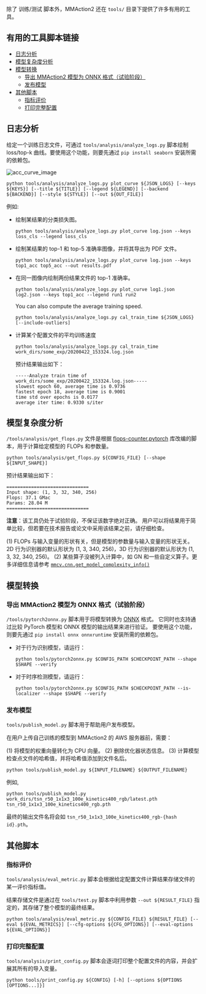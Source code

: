 除了 训练/测试 脚本外，MMAction2 还在 `tools/` 目录下提供了许多有用的工具。

## 有用的工具脚本链接

<!-- TOC -->

- [日志分析](#日志分析)
- [模型复杂度分析](#模型复杂度分析)
- [模型转换](#模型转换)
  - [导出 MMAction2 模型为 ONNX 格式（试验阶段）](#导出-MMAction2-模型为-ONNX-格式（试验阶段）)
  - [发布模型](#发布模型)
- [其他脚本](#其他脚本)
  - [指标评价](#指标评价)
  - [打印完整配置](#打印完整配置)

<!-- TOC -->

## 日志分析

给定一个训练日志文件，可通过 `tools/analysis/analyze_logs.py` 脚本绘制 loss/top-k 曲线。要使用这个功能，则要先通过 `pip install seaborn` 安装所需的依赖包。

![acc_curve_image](/docs/imgs/acc_curve.png)

```shell
python tools/analysis/analyze_logs.py plot_curve ${JSON_LOGS} [--keys ${KEYS}] [--title ${TITLE}] [--legend ${LEGEND}] [--backend ${BACKEND}] [--style ${STYLE}] [--out ${OUT_FILE}]
```

例如:

- 绘制某结果的分类损失图。

    ```shell
    python tools/analysis/analyze_logs.py plot_curve log.json --keys loss_cls --legend loss_cls
    ```

- 绘制某结果的 top-1 和 top-5 准确率图像，并将其导出为 PDF 文件。

    ```shell
    python tools/analysis/analyze_logs.py plot_curve log.json --keys top1_acc top5_acc --out results.pdf
    ```

- 在同一图像内绘制两份结果文件的 top-1 准确率。

    ```shell
    python tools/analysis/analyze_logs.py plot_curve log1.json log2.json --keys top1_acc --legend run1 run2
    ```

    You can also compute the average training speed.

    ```shell
    python tools/analysis/analyze_logs.py cal_train_time ${JSON_LOGS} [--include-outliers]
    ```

- 计算某个配置文件的平均训练速度

    ```shell
    python tools/analysis/analyze_logs.py cal_train_time work_dirs/some_exp/20200422_153324.log.json
    ```

    预计结果输出如下：

    ```text
    -----Analyze train time of work_dirs/some_exp/20200422_153324.log.json-----
    slowest epoch 60, average time is 0.9736
    fastest epoch 18, average time is 0.9001
    time std over epochs is 0.0177
    average iter time: 0.9330 s/iter
    ```

## 模型复杂度分析

`/tools/analysis/get_flops.py` 文件是根据 [flops-counter.pytorch](https://github.com/sovrasov/flops-counter.pytorch) 库改编的脚本，用于计算给定模型的 FLOPs 和参数量。

```shell
python tools/analysis/get_flops.py ${CONFIG_FILE} [--shape ${INPUT_SHAPE}]
```

预计结果输出如下：

```text
==============================
Input shape: (1, 3, 32, 340, 256)
Flops: 37.1 GMac
Params: 28.04 M
==============================
```

**注意**：该工具仍处于试验阶段，不保证该数字绝对正确。
用户可以将结果用于简单比较，但若要在技术报告或论文中采用该结果之前，请仔细检查。

(1) FLOPs 与输入变量的形状有关，但是模型的参数量与输入变量的形状无关。2D 行为识别器的默认形状为 (1, 3, 340, 256)，3D 行为识别器的默认形状为 (1, 3, 32, 340, 256)。
(2) 某些算子没被列入计算中，如 GN 和一些自定义算子。更多详细信息请参考 [`mmcv.cnn.get_model_complexity_info()`](https://github.com/open-mmlab/mmcv/blob/master/mmcv/cnn/utils/flops_counter.py)

## 模型转换

### 导出 MMAction2 模型为 ONNX 格式（试验阶段）

`/tools/pytorch2onnx.py` 脚本用于将模型转换为 [ONNX](https://github.com/onnx/onnx) 格式。
它同时也支持通过比较 PyTorch 模型和 ONNX 模型的输出结果来进行验证。
要使用这个功能，则要先通过 `pip install onnx onnxruntime` 安装所需的依赖包。

- 对于行为识别模型，请运行：

    ```shell
    python tools/pytorch2onnx.py $CONFIG_PATH $CHECKPOINT_PATH --shape $SHAPE --verify
    ```

- 对于时序检测模型，请运行：

    ```shell
    python tools/pytorch2onnx.py $CONFIG_PATH $CHECKPOINT_PATH --is-localizer --shape $SHAPE --verify
    ```

### 发布模型

`tools/publish_model.py` 脚本用于帮助用户发布模型。

在用户上传自己训练的模型到 MMAction2 的 AWS 服务器前，需要：

(1) 将模型的权重向量转化为 CPU 向量。
(2) 删除优化器状态信息。
(3) 计算模型检查点文件的哈希值，并将哈希值添加到文件名后。

```shell
python tools/publish_model.py ${INPUT_FILENAME} ${OUTPUT_FILENAME}
```

例如,

```shell
python tools/publish_model.py work_dirs/tsn_r50_1x1x3_100e_kinetics400_rgb/latest.pth tsn_r50_1x1x3_100e_kinetics400_rgb.pth
```

最终的输出文件名将会如 `tsn_r50_1x1x3_100e_kinetics400_rgb-{hash id}.pth`。

## 其他脚本

### 指标评价

`tools/analysis/eval_metric.py` 脚本会根据给定配置文件计算结果存储文件的某一评价指标值。

结果存储文件是通过在 `tools/test.py` 脚本中利用参数 `--out ${RESULT_FILE}` 指定的，其存储了整个模型的最终结果。

```shell
python tools/analysis/eval_metric.py ${CONFIG_FILE} ${RESULT_FILE} [--eval ${EVAL_METRICS}] [--cfg-options ${CFG_OPTIONS}] [--eval-options ${EVAL_OPTIONS}]
```

### 打印完整配置

`tools/analysis/print_config.py` 脚本会逐词打印整个配置文件的内容，并会扩展其所有的导入变量。

```shell
python tools/print_config.py ${CONFIG} [-h] [--options ${OPTIONS [OPTIONS...]}]
```
